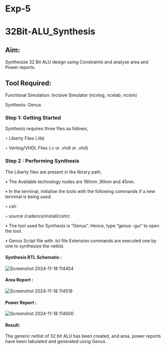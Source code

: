 # Exp-5
# 32Bit-ALU_Synthesis

## Aim:

Synthesize 32 Bit ALU design using Constraints and analyse area and Power reports.

## Tool Required:

Functional Simulation: Incisive Simulator (ncvlog, ncelab, ncsim)

Synthesis: Genus

### Step 1: Getting Started

Synthesis requires three files as follows,

◦ Liberty Files (.lib)

◦ Verilog/VHDL Files (.v or .vhdl or .vhd)

### Step 2 : Performing Synthesis

The Liberty files are present in the library path,

• The Available technology nodes are 180nm ,90nm and 45nm.

• In the terminal, initialise the tools with the following commands if a new terminal is being
used.

◦ csh

◦ source /cadence/install/cshrc

• The tool used for Synthesis is “Genus”. Hence, type “genus -gui” to open the tool.

• Genus Script file with .tcl file Extension commands are executed one by one to synthesize the netlist.

#### Synthesis RTL Schematic :
![Screenshot 2024-11-18 114454](https://github.com/user-attachments/assets/9d504a0e-ed02-4664-a4de-d091f0b9c322)
#### Area Report :
![Screenshot 2024-11-18 114519](https://github.com/user-attachments/assets/54a24547-d886-4856-8663-6b316d29f7fb)
#### Power Report :
![Screenshot 2024-11-18 114600](https://github.com/user-attachments/assets/a60a4c4d-0bd2-44e6-aa09-ced4a8ef5d5a)
#### Result: 
The generic netlist of 32 bit ALU  has been created, and area, power reports have been tabulated and generated using Genus.
